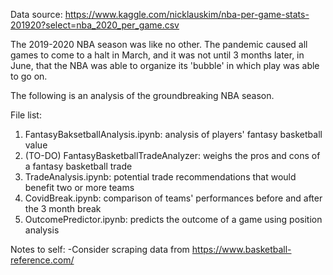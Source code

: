 Data source: https://www.kaggle.com/nicklauskim/nba-per-game-stats-201920?select=nba_2020_per_game.csv

The 2019-2020 NBA season was like no other. The pandemic caused all games to come to a halt in March, 
and it was not until 3 months later, in June, that the NBA was able to organize its 'bubble' in which
play was able to go on.

The following is an analysis of the groundbreaking NBA season.

File list:
1. FantasyBaksetballAnalysis.ipynb: analysis of players' fantasy basketball value
2. (TO-DO) FantasyBasketballTradeAnalyzer: weighs the pros and cons of a fantasy basketball trade
3. TradeAnalysis.ipynb: potential trade recommendations that would benefit two or more teams
4. CovidBreak.ipynb: comparison of teams' performances before and after the 3 month break
5. OutcomePredictor.ipynb: predicts the outcome of a game using position analysis

Notes to self:
-Consider scraping data from https://www.basketball-reference.com/
